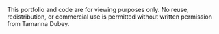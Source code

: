 This portfolio and code are for viewing purposes only.
No reuse, redistribution, or commercial use is permitted without written permission from Tamanna Dubey.

